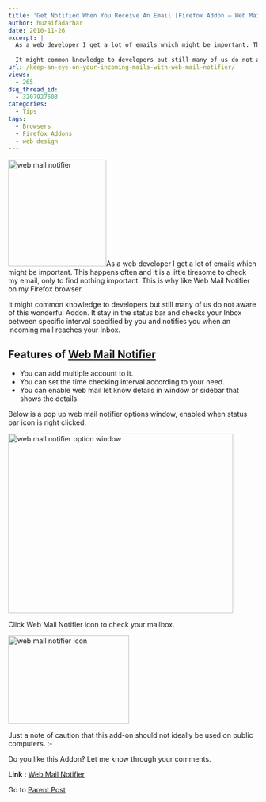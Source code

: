 ```yaml
---
title: 'Get Notified When You Receive An Email [Firefox Addon – Web Mail Notifier]'
author: huzaifadarbar
date: 2010-11-26
excerpt: |
  As a web developer I get a lot of emails which might be important. This happens often and it is a little tiresome to check my email, only to find nothing important. This is why like Web Mail Notifier on my Firefox browser.
  
  It might common knowledge to developers but still many of us do not aware of this wonderful Addon. It stay in the status bar and checks your Inbox between specific interval specified by you and notifies you whenever an incoming mail reaches your Inbox.
url: /keep-an-eye-on-your-incoming-mails-with-web-mail-notifier/
views:
  - 265
dsq_thread_id:
  - 3207927603
categories:
  - Tips
tags:
  - Browsers
  - Firefox Addons
  - web design
---
```

<a rel="attachment wp-att-32614" href="http://devilsworkshop.org/keep-an-eye-on-your-incoming-mails-with-web-mail-notifier/knock-knock/"><img class="alignright size-full wp-image-32614" title="web mail notifier" src="http://cdn.devilsworkshop.org/files/2010/11/knock-knock.png" alt="web mail notifier" width="198" height="215" /></a>As a web developer I get a lot of emails which might be important. This happens often and it is a little tiresome to check my email, only to find nothing important. This is why like Web Mail Notifier on my Firefox browser.

It might common knowledge to developers but still many of us do not aware of this wonderful Addon. It stay in the status bar and checks your Inbox between specific interval specified by you and notifies you when an incoming mail reaches your Inbox.

## Features of <a href="https://addons.mozilla.org/en-US/firefox/addon/4490/" onclick="_gaq.push(['_trackEvent', 'outbound-article', 'https://addons.mozilla.org/en-US/firefox/addon/4490/', 'Web Mail Notifier']);" >Web Mail Notifier</a>

  * You can add multiple account to it.
  * You can set the time checking interval according to your need.
  * You can enable web mail let know details in window or sidebar that shows the details.

Below is a pop up web mail notifier options window, enabled when status bar icon is right clicked.

[<img style="background-image: none; padding-left: 0px; padding-right: 0px; display: inline; padding-top: 0px; border: 0pt none;" title="web mail notifier option window" src="http://cdn.devilsworkshop.org/files/2010/11/SNAGHTML1b5aecd_thumb.png" border="0" alt="web mail notifier option window" width="454" height="362" />][1]

Click Web Mail Notifier icon to check your mailbox.

[<img style="background-image: none; padding-left: 0px; padding-right: 0px; display: inline; padding-top: 0px; border: 0pt none;" title="web mail notifier icon" src="http://cdn.devilsworkshop.org/files/2010/11/image_thumb22.png" border="0" alt="web mail notifier icon" width="244" height="178" />][2]

Just a note of caution that this add-on should not ideally be used on public computers. <img src="http://devilsworkshop.org/wp-includes/images/smilies/simple-smile.png" alt=":-)" class="wp-smiley" style="height: 1em; max-height: 1em;" />

Do you like this Addon? Let me know through your comments.

**Link :** <a href="https://addons.mozilla.org/en-US/firefox/addon/4490/" onclick="_gaq.push(['_trackEvent', 'outbound-article', 'https://addons.mozilla.org/en-US/firefox/addon/4490/', 'Web Mail Notifier']);" >Web Mail Notifier</a>

Go to [Parent Post][3]

 [1]: http://cdn.devilsworkshop.org/files/2010/11/SNAGHTML1b5aecd.png
 [2]: http://cdn.devilsworkshop.org/files/2010/11/image23.png
 [3]: http://devilsworkshop.org/18-firefox-addons-web-designers/
